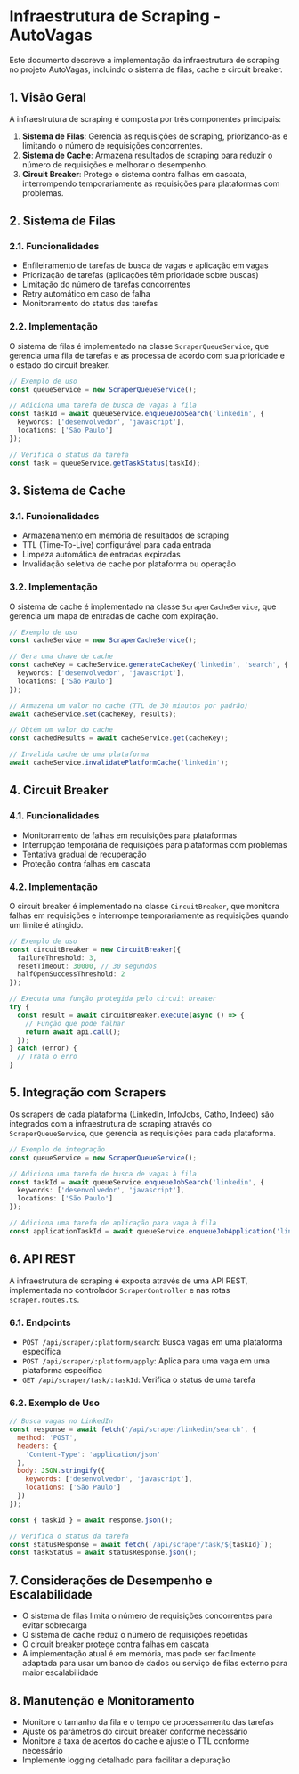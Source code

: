 # Infraestrutura de Scraping - AutoVagas

Este documento descreve a implementação da infraestrutura de scraping no projeto AutoVagas, incluindo o sistema de filas, cache e circuit breaker.

## 1. Visão Geral

A infraestrutura de scraping é composta por três componentes principais:

1. **Sistema de Filas**: Gerencia as requisições de scraping, priorizando-as e limitando o número de requisições concorrentes.
2. **Sistema de Cache**: Armazena resultados de scraping para reduzir o número de requisições e melhorar o desempenho.
3. **Circuit Breaker**: Protege o sistema contra falhas em cascata, interrompendo temporariamente as requisições para plataformas com problemas.

## 2. Sistema de Filas

### 2.1. Funcionalidades

- Enfileiramento de tarefas de busca de vagas e aplicação em vagas
- Priorização de tarefas (aplicações têm prioridade sobre buscas)
- Limitação do número de tarefas concorrentes
- Retry automático em caso de falha
- Monitoramento do status das tarefas

### 2.2. Implementação

O sistema de filas é implementado na classe `ScraperQueueService`, que gerencia uma fila de tarefas e as processa de acordo com sua prioridade e o estado do circuit breaker.

```typescript
// Exemplo de uso
const queueService = new ScraperQueueService();

// Adiciona uma tarefa de busca de vagas à fila
const taskId = await queueService.enqueueJobSearch('linkedin', {
  keywords: ['desenvolvedor', 'javascript'],
  locations: ['São Paulo']
});

// Verifica o status da tarefa
const task = queueService.getTaskStatus(taskId);
```

## 3. Sistema de Cache

### 3.1. Funcionalidades

- Armazenamento em memória de resultados de scraping
- TTL (Time-To-Live) configurável para cada entrada
- Limpeza automática de entradas expiradas
- Invalidação seletiva de cache por plataforma ou operação

### 3.2. Implementação

O sistema de cache é implementado na classe `ScraperCacheService`, que gerencia um mapa de entradas de cache com expiração.

```typescript
// Exemplo de uso
const cacheService = new ScraperCacheService();

// Gera uma chave de cache
const cacheKey = cacheService.generateCacheKey('linkedin', 'search', {
  keywords: ['desenvolvedor', 'javascript'],
  locations: ['São Paulo']
});

// Armazena um valor no cache (TTL de 30 minutos por padrão)
await cacheService.set(cacheKey, results);

// Obtém um valor do cache
const cachedResults = await cacheService.get(cacheKey);

// Invalida cache de uma plataforma
await cacheService.invalidatePlatformCache('linkedin');
```

## 4. Circuit Breaker

### 4.1. Funcionalidades

- Monitoramento de falhas em requisições para plataformas
- Interrupção temporária de requisições para plataformas com problemas
- Tentativa gradual de recuperação
- Proteção contra falhas em cascata

### 4.2. Implementação

O circuit breaker é implementado na classe `CircuitBreaker`, que monitora falhas em requisições e interrompe temporariamente as requisições quando um limite é atingido.

```typescript
// Exemplo de uso
const circuitBreaker = new CircuitBreaker({
  failureThreshold: 3,
  resetTimeout: 30000, // 30 segundos
  halfOpenSuccessThreshold: 2
});

// Executa uma função protegida pelo circuit breaker
try {
  const result = await circuitBreaker.execute(async () => {
    // Função que pode falhar
    return await api.call();
  });
} catch (error) {
  // Trata o erro
}
```

## 5. Integração com Scrapers

Os scrapers de cada plataforma (LinkedIn, InfoJobs, Catho, Indeed) são integrados com a infraestrutura de scraping através do `ScraperQueueService`, que gerencia as requisições para cada plataforma.

```typescript
// Exemplo de integração
const queueService = new ScraperQueueService();

// Adiciona uma tarefa de busca de vagas à fila
const taskId = await queueService.enqueueJobSearch('linkedin', {
  keywords: ['desenvolvedor', 'javascript'],
  locations: ['São Paulo']
});

// Adiciona uma tarefa de aplicação para vaga à fila
const applicationTaskId = await queueService.enqueueJobApplication('linkedin', job, profile);
```

## 6. API REST

A infraestrutura de scraping é exposta através de uma API REST, implementada no controlador `ScraperController` e nas rotas `scraper.routes.ts`.

### 6.1. Endpoints

- `POST /api/scraper/:platform/search`: Busca vagas em uma plataforma específica
- `POST /api/scraper/:platform/apply`: Aplica para uma vaga em uma plataforma específica
- `GET /api/scraper/task/:taskId`: Verifica o status de uma tarefa

### 6.2. Exemplo de Uso

```javascript
// Busca vagas no LinkedIn
const response = await fetch('/api/scraper/linkedin/search', {
  method: 'POST',
  headers: {
    'Content-Type': 'application/json'
  },
  body: JSON.stringify({
    keywords: ['desenvolvedor', 'javascript'],
    locations: ['São Paulo']
  })
});

const { taskId } = await response.json();

// Verifica o status da tarefa
const statusResponse = await fetch(`/api/scraper/task/${taskId}`);
const taskStatus = await statusResponse.json();
```

## 7. Considerações de Desempenho e Escalabilidade

- O sistema de filas limita o número de requisições concorrentes para evitar sobrecarga
- O sistema de cache reduz o número de requisições repetidas
- O circuit breaker protege contra falhas em cascata
- A implementação atual é em memória, mas pode ser facilmente adaptada para usar um banco de dados ou serviço de filas externo para maior escalabilidade

## 8. Manutenção e Monitoramento

- Monitore o tamanho da fila e o tempo de processamento das tarefas
- Ajuste os parâmetros do circuit breaker conforme necessário
- Monitore a taxa de acertos do cache e ajuste o TTL conforme necessário
- Implemente logging detalhado para facilitar a depuração
